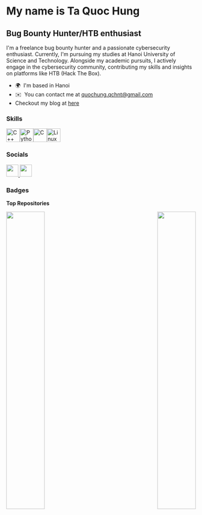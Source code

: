 My name is Ta Quoc Hung
=============================

Bug Bounty Hunter/HTB enthusiast
--------------------------------

I'm a freelance bug bounty hunter and a passionate cybersecurity enthusiast. Currently, I'm pursuing my studies at Hanoi University of Science and Technology. Alongside my academic pursuits, I actively engage in the cybersecurity community, contributing my skills and insights on platforms like HTB (Hack The Box).

* 🌍  I'm based in Hanoi
* ✉️  You can contact me at [quochung.qchnt@gmail.com](mailto:quochung.qchnt@gmail.com)
* Checkout my blog at [here](https://c4pt4in-n3m0.gitbook.io/c4ptain-n3m0/)  

### Skills


<p align="left">
<a href="https://docs.microsoft.com/en-us/cpp/?view=msvc-170" target="_blank" rel="noreferrer"><img src="https://raw.githubusercontent.com/danielcranney/readme-generator/main/public/icons/skills/cplusplus-colored.svg" width="36" height="36" alt="C++" /></a><a href="https://www.python.org/" target="_blank" rel="noreferrer"><img src="https://raw.githubusercontent.com/danielcranney/readme-generator/main/public/icons/skills/python-colored.svg" width="36" height="36" alt="Python" /></a><a href="https://docs.microsoft.com/en-us/cpp/?view=msvc-170" target="_blank" rel="noreferrer"><img src="https://raw.githubusercontent.com/danielcranney/readme-generator/main/public/icons/skills/c-colored.svg" width="36" height="36" alt="C" /></a><a href="https://www.linux.org" target="_blank" rel="noreferrer"><img src="https://raw.githubusercontent.com/danielcranney/readme-generator/main/public/icons/skills/linux-colored.svg" width="36" height="36" alt="Linux" /></a>
</p>


### Socials

<p align="left"> <a href="https://www.github.com/get-wright" target="_blank" rel="noreferrer"> <picture> <source media="(prefers-color-scheme: dark)" srcset="https://raw.githubusercontent.com/danielcranney/readme-generator/main/public/icons/socials/github-dark.svg" /> <source media="(prefers-color-scheme: light)" srcset="https://raw.githubusercontent.com/danielcranney/readme-generator/main/public/icons/socials/github.svg" /> <img src="https://raw.githubusercontent.com/danielcranney/readme-generator/main/public/icons/socials/github.svg" width="32" height="32" /> </picture> </a> <a href="https://www.linkedin.com/in/hùng-tạ-quốc-488178194/" target="_blank" rel="noreferrer"> <picture> <source media="(prefers-color-scheme: dark)" srcset="https://raw.githubusercontent.com/danielcranney/readme-generator/main/public/icons/socials/linkedin-dark.svg" /> <source media="(prefers-color-scheme: light)" srcset="https://raw.githubusercontent.com/danielcranney/readme-generator/main/public/icons/socials/linkedin.svg" /> <img src="https://raw.githubusercontent.com/danielcranney/readme-generator/main/public/icons/socials/linkedin.svg" width="32" height="32" /> </picture> </a></p>

### Badges

<b>Top Repositories</b>

<div width="100%" align="center"><a href="https://github.com/get-wright/PyHack" align="left"><img align="left" width="45%" src="https://github-readme-stats.vercel.app/api/pin/?username=get-wright&repo=PyHack&title_color=84cc16&text_color=ffffff&icon_color=0891b2&bg_color=1c1917&hide_border=true&locale=en" /></a><a href="https://github.com/get-wright/Pymanager" align="right"><img align="right" width="45%" src="https://github-readme-stats.vercel.app/api/pin/?username=get-wright&repo=Pymanager&title_color=84cc16&text_color=ffffff&icon_color=0891b2&bg_color=1c1917&hide_border=true&locale=en" /></a></div><br /><br /><br /><br /><br /><br /><br />
